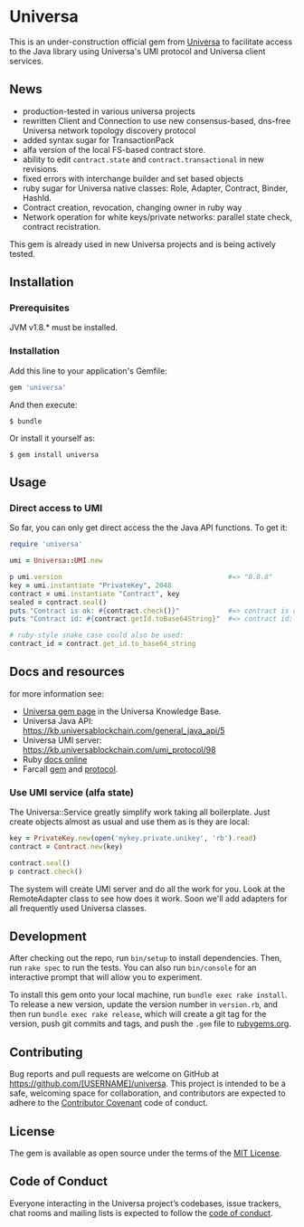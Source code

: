 # Universa

This is an under-construction official gem from [Universa][universa] to facilitate access to the
Java library using Universa's UMI protocol and Universa client services.

## News

- production-tested in various universa projects
- rewritten Client and Connection to use new consensus-based, dns-free Universa network topology discovery protocol
- added syntax sugar for TransactionPack
- alfa version of the local FS-based contract store.
- ability to edit `contract.state` and `contract.transactional` in new revisions.
- fixed errors with interchange builder and set based objects
- ruby sugar for Universa native classes: Role, Adapter, Contract, Binder, HashId.
- Contract creation, revocation, changing owner in ruby way
- Network operation for white keys/private networks: parallel state check, contract recistration. 

This gem is already used in new Universa projects and is being actively tested.


## Installation

### Prerequisites

JVM v1.8.* must be installed.

### Installation

Add this line to your application's Gemfile:

```ruby
gem 'universa'
```

And then execute:

    $ bundle

Or install it yourself as:

    $ gem install universa

## Usage

### Direct access to UMI 
 
So far, you can only get direct access the the Java API functions. To get it:

```ruby
require 'universa'

umi = Universa::UMI.new

p umi.version                                         #=> "0.8.8"
key = umi.instantiate "PrivateKey", 2048
contract = umi.instantiate "Contract", key
sealed = contract.seal()
puts "Contract is ok: #{contract.check()}"            #=> contract is ok: true"
puts "Contract id: #{contract.getId.toBase64String}"  #=> contract id: x9Ey+q...

# ruby-style snake case could also be used:
contract_id = contract.get_id.to_base64_string 

```
## Docs and resources

for more information see:

- [Universa gem page](https://kb.universablockchain.com/universa_ruby_gem/131) in the Universa Knowledge Base.
- Universa Java API: https://kb.universablockchain.com/general_java_api/5 
- Universa UMI server: https://kb.universablockchain.com/umi_protocol/98
- Ruby [docs online](https://kb.universablockchain.com/system/static/gem_universa/)
- Farcall [gem](https://github.com/sergeych/farcall) and [protocol](https://github.com/sergeych/farcall/wiki).

### Use UMI service (alfa state)

The Universa::Service greatly simplify work taking all boilerplate. Just create objects almost as usual and use them
as is they are local:

```ruby
key = PrivateKey.new(open('mykey.private.unikey', 'rb').read)
contract = Contract.new(key)

contract.seal()
p contract.check()
```

The system will create UMI server and do all the work for you. Look at the RemoteAdapter class to see how does it
work. Soon we'll add adapters for all frequently used Universa classes.

## Development

After checking out the repo, run `bin/setup` to install dependencies. Then, run `rake spec` to run the tests. You can also run `bin/console` for an interactive prompt that will allow you to experiment.

To install this gem onto your local machine, run `bundle exec rake install`. To release a new version, update the version number in `version.rb`, and then run `bundle exec rake release`, which will create a git tag for the version, push git commits and tags, and push the `.gem` file to [rubygems.org](https://rubygems.org).

## Contributing

Bug reports and pull requests are welcome on GitHub at https://github.com/[USERNAME]/universa. This project is intended to be a safe, welcoming space for collaboration, and contributors are expected to adhere to the [Contributor Covenant](http://contributor-covenant.org) code of conduct.

## License

The gem is available as open source under the terms of the [MIT License](https://opensource.org/licenses/MIT).

## Code of Conduct

Everyone interacting in the Universa project’s codebases, issue trackers, chat rooms and mailing lists is expected to follow the [code of conduct](https://github.com/[USERNAME]/universa/blob/master/CODE_OF_CONDUCT.md).

[universa]:https://universablockchain.com
